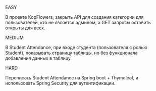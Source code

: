 EASY

В проекте KopFlowers, закрыть API для создания категории для пользователей, кто не является админом, а GET запросы оставить открыты для всех.

MEDIUM

В Student Attendance, при входе студента (пользователя с ролью Student), показывать страницу таблицы, но без функционала добавления данных в таблицу.

HARD

Переписать Student Attendance на Spring boot + Thymeleaf, и использовать Spring Security для аутентификации.








